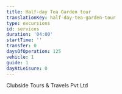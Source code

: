 ```yaml
---
title: Half-day Tea Garden tour
translationKey: half-day-tea-garden-tour
type: excursions
id: services
duration: '04:00'
startTime: ''
transfer: 0
daysOfOperation: 125
vehicle: 1
guide: 1
dayAtLeisure: 0
---
```

Clubside Tours & Travels Pvt Ltd